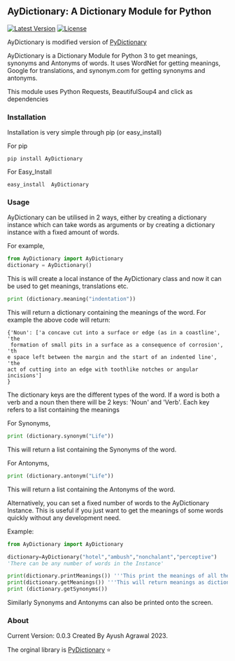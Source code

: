 ## AyDictionary: A Dictionary Module for Python

<!-- [![Build Status](https://img.shields.io/travis/geekpradd/AyDictionary/master.svg?style=flat-square)](https://travis-ci.org/geekpradd/AyDictionary) -->
[![Latest Version](https://img.shields.io/pypi/v/AyDictionary.svg?style=flat-square)](https://pypi.python.org/pypi/AyDictionary/)
[![License](https://img.shields.io/pypi/l/AyDictionary.svg?style=flat-square)](https://pypi.python.org/pypi/AyDictionary/)
<!-- [![Downloads](https://img.shields.io/pypi/dm/AyDictionary.svg?style=flat-square)](https://pypi.python.org/pypi/AyDictionary/) -->

AyDictionary is modified version of [PyDictionary](https://github.com/geekpradd/PyDictionary)

AyDictionary is a Dictionary Module for Python 3 to get meanings, synonyms and Antonyms of words. It uses WordNet for getting meanings, Google for translations, and synonym.com for getting synonyms and antonyms. 

This module uses Python Requests, BeautifulSoup4 and click as dependencies

### Installation

Installation is very simple through pip (or easy_install)

For pip

```
pip install AyDictionary
```

For Easy_Install

```
easy_install  AyDictionary
```

### Usage

AyDictionary can be utilised in 2 ways, either by creating a dictionary instance which can take words as arguments or by creating a dictionary instance with a fixed amount of words.

For example,

```python
from AyDictionary import AyDictionary
dictionary = AyDictionary()
```

This is will create a local instance of the AyDictionary class and now it can be used to get meanings, translations etc.

```python
print (dictionary.meaning("indentation"))
```

This will return a dictionary containing the meanings of the word. 
For example the above code will return:

```
{'Noun': ['a concave cut into a surface or edge (as in a coastline', 'the
 formation of small pits in a surface as a consequence of corrosion', 'th
e space left between the margin and the start of an indented line', 'the 
act of cutting into an edge with toothlike notches or angular incisions']
}                                                                        
```
The dictionary keys are the different types of the word. If a word is both a verb and a noun then there will be 2 keys: 'Noun' and 'Verb'.
Each key refers to a list containing the meanings


For Synonyms,

```python
print (dictionary.synonym("Life"))
```

This will return a list containing the Synonyms of the word.

For Antonyms,

```python
print (dictionary.antonym("Life"))
```
This will return a list containing the Antonyms of the word.

<!-- For Translations,

```python
print (dictionary.translate("Range",'es'))
```

This will return the Translation of the word "Range" in Spanish. For Language codes consult Google Translate. The return value is string in Python 3 and unicode in Python 2 -->

Alternatively, you can set a fixed number of words to the AyDictionary Instance. This is useful if you just want to get the meanings of some words quickly without any development need.

Example:

```python
from AyDictionary import AyDictionary

dictionary=AyDictionary("hotel","ambush","nonchalant","perceptive")
'There can be any number of words in the Instance'

print(dictionary.printMeanings()) '''This print the meanings of all the words'''
print(dictionary.getMeanings()) '''This will return meanings as dictionaries'''
print (dictionary.getSynonyms())
```
<!-- print (dictionary.translateTo("hi")) '''This will translate all words to Hindi''' -->
Similarly Synonyms and Antonyms can also be printed onto the screen.

### About

Current Version: 0.0.3
Created By Ayush Agrawal 2023.

The orginal library is [PyDictionary](https://github.com/geekpradd/PyDictionary) ⭐